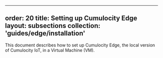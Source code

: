 
---
order: 20
title: Setting up Cumulocity Edge
layout: subsections
collection: 'guides/edge/installation'
---

This document describes how to set up Cumulocity Edge, the local version of Cumulocity IoT, in a Virtual Machine (VM).
